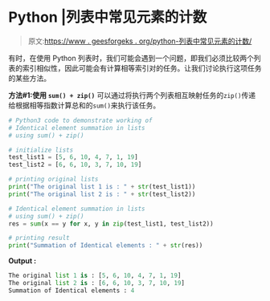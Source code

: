 # Python |列表中常见元素的计数

> 原文:[https://www . geesforgeks . org/python-列表中常见元素的计数/](https://www.geeksforgeeks.org/python-count-of-common-elements-in-the-lists/)

有时，在使用 Python 列表时，我们可能会遇到一个问题，即我们必须比较两个列表的索引相似性，因此可能会有计算相等索引对的任务。让我们讨论执行这项任务的某些方法。

**方法#1:使用 `sum() + zip()`**
可以通过将执行两个列表相互映射任务的`zip()`传递给根据相等指数计算总和的`sum()`来执行该任务。

```py
# Python3 code to demonstrate working of
# Identical element summation in lists
# using sum() + zip()

# initialize lists
test_list1 = [5, 6, 10, 4, 7, 1, 19]
test_list2 = [6, 6, 10, 3, 7, 10, 19]

# printing original lists
print("The original list 1 is : " + str(test_list1))
print("The original list 2 is : " + str(test_list2))

# Identical element summation in lists
# using sum() + zip()
res = sum(x == y for x, y in zip(test_list1, test_list2))

# printing result
print("Summation of Identical elements : " + str(res))
```

**Output :**

```py
The original list 1 is : [5, 6, 10, 4, 7, 1, 19]
The original list 2 is : [6, 6, 10, 3, 7, 10, 19]
Summation of Identical elements : 4

```